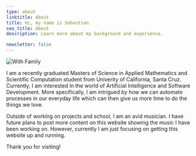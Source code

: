 ```yaml
---
type: about
linktitle: About
title: Hi, my name is Sebastian.
seo_title: About
description: Learn more about my background and experience.

newsletter: false
---
```

![With Family](/gradWFamily.png)


I am a recently graduated Masters of Science in Applied Mathematics and Scientific Computation student from Univerity of California, Santa Cruz. Currently, I am interested in the world of Artificial Intelligence
and Software Development. More specifically, I am intrigued by how we can automate
processes in our everyday life which can then give us more time to do the things we
love. 

Outside of working on projects and school, I am an avid musician. I have future plans
to post more content on this website showing the music I have been working on. However,
currently I am just focusing on getting this website up and running.

Thank you for visiting!